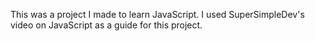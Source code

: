 This was a project I made to learn JavaScript. I used SuperSimpleDev's video on JavaScript as a guide for this project.
